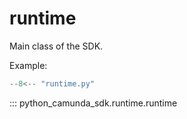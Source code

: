 # runtime

Main class of the SDK.

Example:

``` py linenums="1"
--8<-- "runtime.py"
```

::: python_camunda_sdk.runtime.runtime